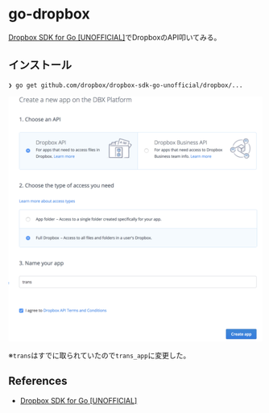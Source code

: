 # go-dropbox

[Dropbox SDK for Go \[UNOFFICIAL\]](https://github.com/dropbox/dropbox-sdk-go-unofficial)でDropboxのAPI叩いてみる。

## インストール

```sh
❯ go get github.com/dropbox/dropbox-sdk-go-unofficial/dropbox/...
```

![create_app](https://github.com/cipepser/go-dropbox/blob/master/img/create_app.png)

※`trans`はすでに取られていたので`trans_app`に変更した。

## References
* [Dropbox SDK for Go \[UNOFFICIAL\]](https://github.com/dropbox/dropbox-sdk-go-unofficial)